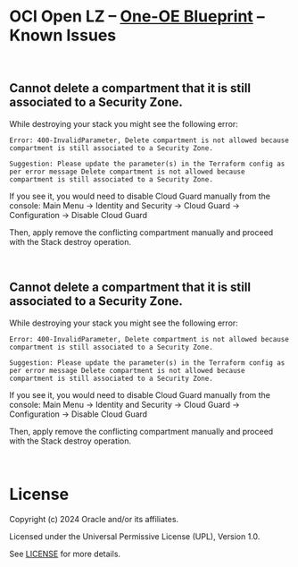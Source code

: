 # **OCI Open LZ &ndash; [One-OE Blueprint](#) &ndash; Known Issues**

&nbsp; 


## Cannot delete a compartment that it is still associated to a Security Zone.

While destroying your stack you might see the following error:

```
Error: 400-InvalidParameter, Delete compartment is not allowed because compartment is still associated to a Security Zone.

Suggestion: Please update the parameter(s) in the Terraform config as per error message Delete compartment is not allowed because compartment is still associated to a Security Zone.

```

If you see it, you would need to disable Cloud Guard manually from the console:
Main Menu -> Identity and Security -> Cloud Guard -> Configuration -> Disable Cloud Guard

Then, apply remove the conflicting compartment manually and proceed with the Stack destroy operation.

&nbsp; 

## Cannot delete a compartment that it is still associated to a Security Zone.

While destroying your stack you might see the following error:

```
Error: 400-InvalidParameter, Delete compartment is not allowed because compartment is still associated to a Security Zone.

Suggestion: Please update the parameter(s) in the Terraform config as per error message Delete compartment is not allowed because compartment is still associated to a Security Zone.

```

If you see it, you would need to disable Cloud Guard manually from the console:
Main Menu -> Identity and Security -> Cloud Guard -> Configuration -> Disable Cloud Guard

Then, apply remove the conflicting compartment manually and proceed with the Stack destroy operation.



&nbsp; 

# License

Copyright (c) 2024 Oracle and/or its affiliates.

Licensed under the Universal Permissive License (UPL), Version 1.0.

See [LICENSE](LICENSE) for more details.


&nbsp; 